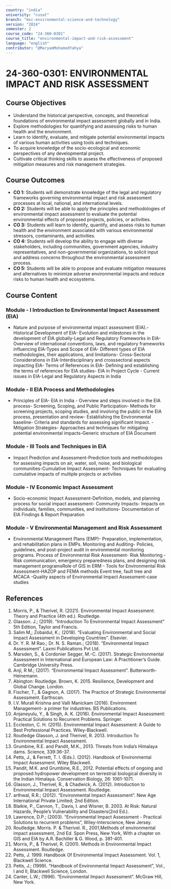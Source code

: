 ```yaml
---
country: "india"
university: "cusat"
branch: "msc-environmental-science-and-technology"
version: "2024"
semester: 2
course_code: "24-360-0301"
course_title: "environmental-impact-and-risk-assessment"
language: "english"
contributor: "@MaryamMohamedYahya"
---
```


# 24-360-0301: ENVIRONMENTAL IMPACT AND RISK ASSESSMENT
## Course Objectives
* Understand the historical perspective, concepts, and theoretical foundations of environmental impact assessment globally and in India.
* Explore methodologies for quantifying and assessing risks to human health and the environment.
* Learn to identify, evaluate, and mitigate potential environmental impacts of various human activities using tools and techniques.
* To acquire knowledge of the socio-ecological and economic perspectives of any developmental project.
* Cultivate critical thinking skills to assess the effectiveness of proposed mitigation measures and risk management strategies.


## Course Outcomes
* **CO 1:** Students will demonstrate knowledge of the legal and regulatory frameworks governing environmental impact and risk assessment processes at local, national, and international levels.
* **CO 2:** Students will be able to apply the principles and methodologies of environmental impact assessment to evaluate the potential environmental effects of proposed projects, policies, or activities.
* **CO 3:** Students will learn to identify, quantify, and assess risks to human health and the environment associated with various environmental stressors, contaminants, and activities.
* **CO 4:** Students will develop the ability to engage with diverse stakeholders, including communities, government agencies, industry representatives, and non-governmental organizations, to solicit input and address concerns throughout the environmental assessment process.
* **CO 5:** Students will be able to propose and evaluate mitigation measures and alternatives to minimize adverse environmental impacts and reduce risks to human health and ecosystems.

## Course Content

### Module - I Introduction to Environmental Impact Assessment (EIA)
* Nature and purpose of environmental impact assessment (EIA).- Historical Development of EIA- Evolution and milestones in the development of EIA globally-Legal and Regulatory Frameworks in EIA- Overview of international conventions, laws, and regulatory frameworks influencing EIA-Types and Scope of EIA- Different types of EIA methodologies, their applications, and limitations- Cross-Sectoral Considerations in EIA-Interdisciplinary and crosssectoral aspects impacting EIA- Terms of References in EIA- Defining and establishing the terms of references for EIA studies- EIA in Project Cycle - Current issues in EIA-Legal and Regulatory Aspects in India

### Module - II EIA Process and Methodologies
* Principles of EIA- EIA in India - Overview and steps involved in the EIA process- Screening, Scoping, and Public Participation- Methods for screening projects, scoping studies, and involving the public in the EIA process, presentation and review- Establishing the Environmental baseline- Criteria and standards for assessing significant Impact. -Mitigation Strategies- Approaches and techniques for mitigating potential environmental impacts-Generic structure of EIA Document

### Module - III Tools and Techniques in EIA
* Impact Prediction and Assessment-Prediction tools and methodologies for assessing impacts on air, water, soil, noise, and biological communities-Cumulative Impact Assessment- Techniques for evaluating cumulative impacts of multiple projects or activities

### Module - IV Economic Impact Assessment
* Socio-economic Impact Assessment-Definition, models, and planning process for social impact assessment- Community Impacts- Impacts on individuals, families, communities, and institutions- Documentation of EIA Findings & Report Preparation

### Module - V Environmental Management and Risk Assessment
* Environmental Management Plans (EMP)- Preparation, implementation, and rehabilitation plans in EMPs. Monitoring and Auditing- Policies, guidelines, and post-project audit in environmental monitoring programs. Process of Environmental Risk Assessment- Risk Monitoring - Risk communication, emergency preparedness plans, and designing risk management programsRole of GIS in ERM - Tools for Environmental Risk Assessment-HAZOP and FEMA methods Event tree, fault tree and MCACA -Quality aspects of Environmental Impact Assessment-case studies

## References
1. Morris, P., & Therivel, R. (2021). Environmental Impact Assessment: Theory and Practice (4th ed.). Routledge.
2. Glasson. J.; (2019). “Introduction To Environmental Impact Assessment” 5th Edition, Taylor and Francis.
3. Salim M,; Zobaidul, K.; (2018). “Evaluating Environmental and Social Impact Assessment in Developing Countries”. Elsevier.
4. Dr. Y. R. M Rao.; Dr. N. S. Raman.; (2018). “Environmental Impact Assessment”. Laxmi Publications Pvt Ltd.
5. Marsden, S., & Cordonier Segger, M.-C. (2017). Strategic Environmental Assessment in International and European Law: A Practitioner’s Guide. Cambridge University Press.
6. Anji, R M.; (2017). “Environmental Impact Assessment”. Butterworth-Heinemann.
7. Abington: Routledge. Brown, K. 2015. Resilience, Development and Global Change. London.
8. Fischer, T., & Gagnon, A. (2017). The Practice of Strategic Environmental Assessment. Earthscan.
9. I.V. Murali Krishna and Valli Manickam (2016). Environment Management- a primer for industries. BS Publications.
10. Anjaneyulu, Y., & Singh, A. K. (2016). Environmental Impact Assessment: Practical Solutions to Recurrent Problems. Springer.
11. Eccleston, C. H. (2015). Environmental Impact Assessment: A Guide to Best Professional Practices. Wiley-Blackwell.
12. Routledge Glasson, J. and Therivel, R. 2013. Introduction To Environmental Impact Assessment.
13. Grumbine, R.E. and Pandit, M.K., 2013. Threats from India’s Himalaya dams. Science, 339:36-37.
14. Petts, J., & Ferrett, T. I. (Eds.). (2012). Handbook of Environmental Impact Assessment. Wiley Blackwell.
15. Pandit, M.K. and Grumbine, R.E., 2012. Potential effects of ongoing and proposed hydropower development on terrestrial biological diversity in the Indian Himalaya. Conservation Biology, 26: 1061-1071.
16. Glasson, J., Therivel, R., & Chadwick, A. (2012). Introduction to Environmental Impact Assessment. Routledge.
17. arthwal, R.R.;  (2012). “Environmental Impact Assessment”. New Age International Private Limited; 2nd Edition.
18. Blaikie, P., Cannon, T., Davis, I. and Wisner, B. 2003. At Risk: Natural Hazards, People’s Vulnerability and Disasters(2nd Ed.).
19. Lawrence, D.P.; (2003). “Environmental Impact Assessment - Practical Solutions to recurrent problems”, Wiley-Interscience, New Jersey.
20. Routledge. Morris. P. & Therivel. R., 2001,Methods of environmental impact assessment, 2nd Ed. Spon Press, New York, With a chapter on GIS and EIA by A.R. Bachiller & G. Wood, p. 381-401.
21. Morris, P., & Therivel, R. (2001). Methods in Environmental Impact Assessment. Routledge.
22. Petts, J. 1999. Handbook Of Environmental Impact Assessment. Vol. 1, Blackwell Science.
23. Petts, J.; (1999). “Handbook of Environmental Impact Assessment”, Vol., I and II, Blackwell Science, London.
24. Canter, L.W.; (1996). “Environmental Impact Assessment”. McGraw Hill, New York.